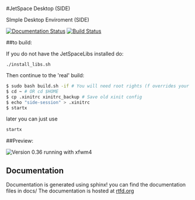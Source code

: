 #JetSpace Desktop (SIDE)

SImple Desktop Enviroment (SIDE)

[![Documentation Status](https://readthedocs.org/projects/side/badge/?version=latest)](https://readthedocs.org/projects/side/?badge=latest)
[![Build Status](https://travis-ci.org/jetspace/desktop.svg)](https://travis-ci.org/jetspace/desktop)

##to build:

If you do not have the JetSpaceLibs installed do:

`./install_libs.sh`

Then continue to the 'real' build:

```bash
$ sudo bash build.sh -if # You will need root rights (f overrides your old settings, so only use it if you installing a new install, else use -i)
$ cd ~ # OR cd $HOME
$ cp .xinitrc xinitrc_backup # Save old xinit config
$ echo "side-session" > .xinitrc
$ startx
```
later you can just use
```bash
startx
```

##Preview:

![Version 0.36](http://s7.postimg.org/x472b6pmz/side_0_36.png  "Screenshot Version 0.36 with XFWM4")
running with xfwm4

## Documentation

 Documentation is generated using sphinx! you can find the documentation files in docs/
 The documentation is hosted at [rtfd.org](http://side.rtfd.org/)
